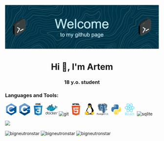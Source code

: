 <img src="./github-header-image.png">
<h1 align="center">Hi 👋, I'm Artem</h1>
<h3 align="center">18 y.o. student</h3>

<link rel="stylesheet" type="text/css" href="styles.css">


<h3 align="left">Languages and Tools:</h3>

<p align="left"> 
<img src="https://raw.githubusercontent.com/devicons/devicon/master/icons/c/c-original.svg" alt="c" width="40" height="40"/>
<img src="https://raw.githubusercontent.com/devicons/devicon/master/icons/cplusplus/cplusplus-original.svg" alt="cplusplus" width="40" height="40"/>
<img src="https://raw.githubusercontent.com/devicons/devicon/master/icons/css3/css3-original-wordmark.svg" alt="css3" width="40" height="40"/> 
<img src="https://raw.githubusercontent.com/devicons/devicon/master/icons/docker/docker-original-wordmark.svg" alt="docker" width="40" height="40"/>
<img src="https://www.vectorlogo.zone/logos/git-scm/git-scm-icon.svg" alt="git" width="40" height="40"/>
<img src="https://raw.githubusercontent.com/devicons/devicon/master/icons/html5/html5-original-wordmark.svg" alt="html5" width="40" height="40"/> 
<img src="https://raw.githubusercontent.com/devicons/devicon/master/icons/linux/linux-original.svg" alt="linux" width="40" height="40"/>
<img src="https://raw.githubusercontent.com/devicons/devicon/master/icons/postgresql/postgresql-original-wordmark.svg" alt="postgresql" width="40" height="40"/>
<img src="https://raw.githubusercontent.com/devicons/devicon/master/icons/python/python-original.svg" alt="python" width="40" height="40"/> 
<img src="https://raw.githubusercontent.com/devicons/devicon/master/icons/react/react-original-wordmark.svg" alt="react" width="40" height="40"/>
<img src="https://www.vectorlogo.zone/logos/sqlite/sqlite-icon.svg" alt="sqlite" width="40" height="40"/>
    
<p align="left">
<img src="https://c.tenor.com/KsvZ1G5XL1UAAAAC/tenor.gif" >    
</p>

</p>




<p>
<img src="https://github-readme-stats.vercel.app/api/top-langs?username=bigneutronstar&show_icons=true&locale=en&layout=compact" alt="bigneutronstar" height="200px" />
<img src="https://github-readme-stats.vercel.app/api?username=bigneutronstar&show_icons=true&locale=en" alt="bigneutronstar" height="200px" />
<img src="https://github-readme-streak-stats.herokuapp.com/?user=bigneutronstar&" alt="bigneutronstar" height="200px" />

</p>

